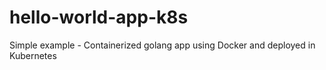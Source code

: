 # hello-world-app-k8s
Simple example - Containerized golang app using Docker and deployed in Kubernetes
